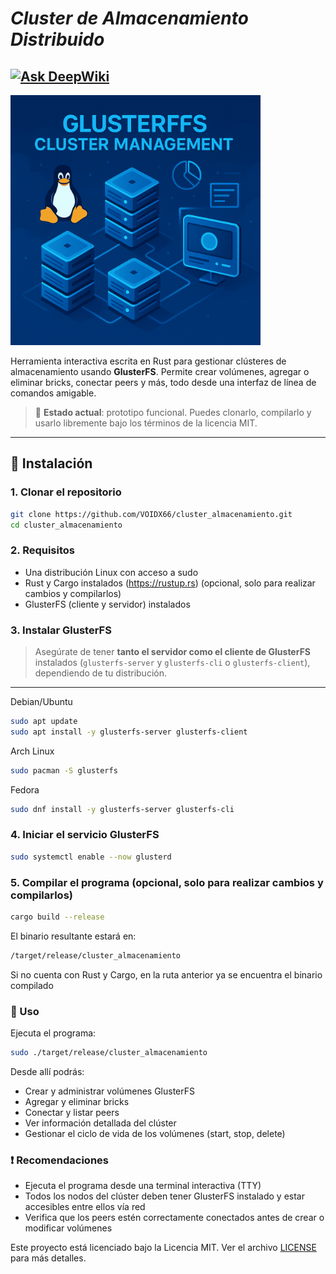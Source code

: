 # _**Cluster de Almacenamiento Distribuido**_
[![Ask DeepWiki](https://deepwiki.com/badge.svg)](https://deepwiki.com/VOIDX66/cluster_almacenamiento)
--

<img src="cluster.png" alt="GlusterFS Cluster" width="400"/>


Herramienta interactiva escrita en Rust para gestionar clústeres de almacenamiento usando **GlusterFS**. Permite crear volúmenes, agregar o eliminar bricks, conectar peers y más, todo desde una interfaz de línea de comandos amigable.

> 🔧 **Estado actual**: prototipo funcional. Puedes clonarlo, compilarlo y usarlo libremente bajo los términos de la licencia MIT.
---

## 🚀 Instalación

### 1. Clonar el repositorio

```bash
git clone https://github.com/VOIDX66/cluster_almacenamiento.git
cd cluster_almacenamiento
```

### 2. Requisitos
* Una distribución Linux con acceso a sudo
* Rust y Cargo instalados (https://rustup.rs) (opcional, solo para realizar cambios y compilarlos)
* GlusterFS (cliente y servidor) instalados

### 3. Instalar GlusterFS
> Asegúrate de tener **tanto el servidor como el cliente de GlusterFS** instalados (`glusterfs-server` y `glusterfs-cli` o `glusterfs-client`), dependiendo de tu distribución.
---
Debian/Ubuntu
```bash
sudo apt update
sudo apt install -y glusterfs-server glusterfs-client
```
Arch Linux
```bash
sudo pacman -S glusterfs
```
Fedora
```bash
sudo dnf install -y glusterfs-server glusterfs-cli
```
### 4. Iniciar el servicio GlusterFS
```bash
sudo systemctl enable --now glusterd
```
### 5. Compilar el programa (opcional, solo para realizar cambios y compilarlos)
```bash
cargo build --release
```
El binario resultante estará en:
```bash
/target/release/cluster_almacenamiento
```
Si no cuenta con Rust y Cargo, en la ruta anterior ya se encuentra el binario compilado

### 🧪 Uso
Ejecuta el programa:
```bash
sudo ./target/release/cluster_almacenamiento
```
Desde allí podrás:
* Crear y administrar volúmenes GlusterFS
* Agregar y eliminar bricks
* Conectar y listar peers
* Ver información detallada del clúster
* Gestionar el ciclo de vida de los volúmenes (start, stop, delete)

### ❗ Recomendaciones
* Ejecuta el programa desde una terminal interactiva (TTY)
* Todos los nodos del clúster deben tener GlusterFS instalado y estar accesibles entre ellos vía red
* Verifica que los peers estén correctamente conectados antes de crear o modificar volúmenes


Este proyecto está licenciado bajo la Licencia MIT. Ver el archivo [LICENSE](./LICENSE) para más detalles.
